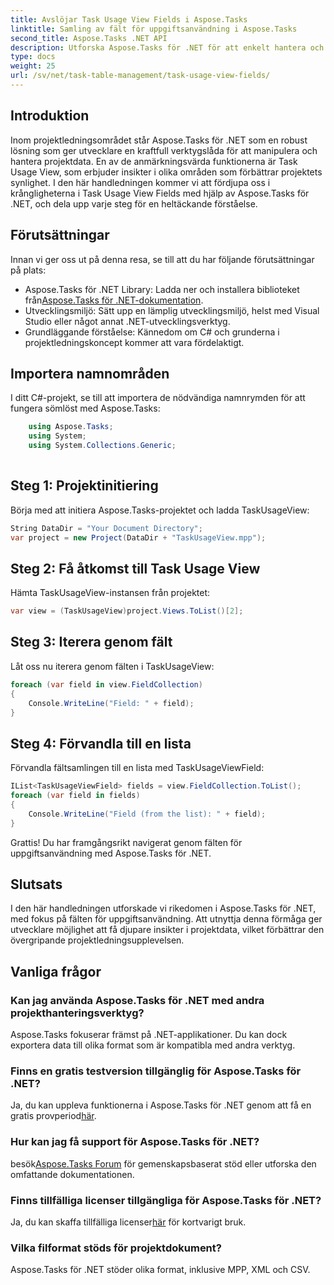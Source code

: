 ```yaml
---
title: Avslöjar Task Usage View Fields i Aspose.Tasks
linktitle: Samling av fält för uppgiftsanvändning i Aspose.Tasks
second_title: Aspose.Tasks .NET API
description: Utforska Aspose.Tasks för .NET för att enkelt hantera och visualisera projektdata. Dyk in i Task Usage View Fields för förbättrade projektinsikter.
type: docs
weight: 25
url: /sv/net/task-table-management/task-usage-view-fields/
---
```

## Introduktion
Inom projektledningsområdet står Aspose.Tasks för .NET som en robust lösning som ger utvecklare en kraftfull verktygslåda för att manipulera och hantera projektdata. En av de anmärkningsvärda funktionerna är Task Usage View, som erbjuder insikter i olika områden som förbättrar projektets synlighet. I den här handledningen kommer vi att fördjupa oss i krångligheterna i Task Usage View Fields med hjälp av Aspose.Tasks för .NET, och dela upp varje steg för en heltäckande förståelse.
## Förutsättningar
Innan vi ger oss ut på denna resa, se till att du har följande förutsättningar på plats:
-  Aspose.Tasks för .NET Library: Ladda ner och installera biblioteket från[Aspose.Tasks för .NET-dokumentation](https://reference.aspose.com/tasks/net/).
- Utvecklingsmiljö: Sätt upp en lämplig utvecklingsmiljö, helst med Visual Studio eller något annat .NET-utvecklingsverktyg.
- Grundläggande förståelse: Kännedom om C# och grunderna i projektledningskoncept kommer att vara fördelaktigt.
## Importera namnområden
I ditt C#-projekt, se till att importera de nödvändiga namnrymden för att fungera sömlöst med Aspose.Tasks:
```csharp
    using Aspose.Tasks;
    using System;
    using System.Collections.Generic;
    
```
## Steg 1: Projektinitiering
Börja med att initiera Aspose.Tasks-projektet och ladda TaskUsageView:
```csharp
String DataDir = "Your Document Directory";
var project = new Project(DataDir + "TaskUsageView.mpp");
```
## Steg 2: Få åtkomst till Task Usage View
Hämta TaskUsageView-instansen från projektet:
```csharp
var view = (TaskUsageView)project.Views.ToList()[2];
```
## Steg 3: Iterera genom fält
Låt oss nu iterera genom fälten i TaskUsageView:
```csharp
foreach (var field in view.FieldCollection)
{
    Console.WriteLine("Field: " + field);
}
```
## Steg 4: Förvandla till en lista
Förvandla fältsamlingen till en lista med TaskUsageViewField:
```csharp
IList<TaskUsageViewField> fields = view.FieldCollection.ToList();
foreach (var field in fields)
{
    Console.WriteLine("Field (from the list): " + field);
}
```
Grattis! Du har framgångsrikt navigerat genom fälten för uppgiftsanvändning med Aspose.Tasks för .NET.
## Slutsats
I den här handledningen utforskade vi rikedomen i Aspose.Tasks för .NET, med fokus på fälten för uppgiftsanvändning. Att utnyttja denna förmåga ger utvecklare möjlighet att få djupare insikter i projektdata, vilket förbättrar den övergripande projektledningsupplevelsen.
## Vanliga frågor
### Kan jag använda Aspose.Tasks för .NET med andra projekthanteringsverktyg?
Aspose.Tasks fokuserar främst på .NET-applikationer. Du kan dock exportera data till olika format som är kompatibla med andra verktyg.
### Finns en gratis testversion tillgänglig för Aspose.Tasks för .NET?
Ja, du kan uppleva funktionerna i Aspose.Tasks för .NET genom att få en gratis provperiod[här](https://releases.aspose.com/).
### Hur kan jag få support för Aspose.Tasks för .NET?
 besök[Aspose.Tasks Forum](https://forum.aspose.com/c/tasks/15) för gemenskapsbaserat stöd eller utforska den omfattande dokumentationen.
### Finns tillfälliga licenser tillgängliga för Aspose.Tasks för .NET?
 Ja, du kan skaffa tillfälliga licenser[här](https://purchase.aspose.com/temporary-license/) för kortvarigt bruk.
### Vilka filformat stöds för projektdokument?
Aspose.Tasks för .NET stöder olika format, inklusive MPP, XML och CSV.